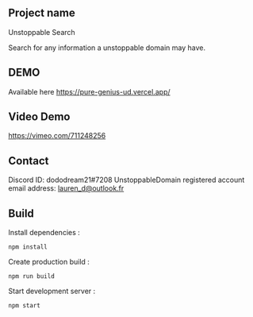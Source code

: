 ## Project name
Unstoppable Search

Search for any information a unstoppable domain may have.

## DEMO
Available here https://pure-genius-ud.vercel.app/

## Video Demo
https://vimeo.com/711248256

## Contact
Discord ID: dododream21#7208
UnstoppableDomain registered account email address: lauren_d@outlook.fr

## Build

Install dependencies :
```
npm install
```

Create production build :
```
npm run build
```

Start development server :
```
npm start
```